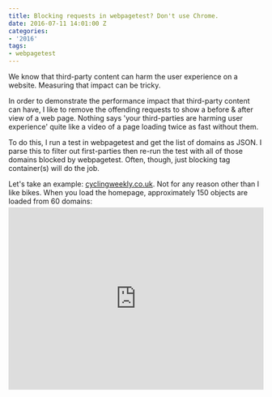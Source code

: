 ```yaml
---
title: Blocking requests in webpagetest? Don't use Chrome.
date: 2016-07-11 14:01:00 Z
categories:
- '2016'
tags:
- webpagetest
---
```


We know that third-party content can harm the user experience on a website. Measuring that impact can be tricky.

In order to demonstrate the performance impact that third-party content can have, I like to remove the offending requests to show a before & after view of a web page. Nothing says 'your third-parties are harming user experience' quite like a video of a page loading twice as fast without them.

To do this, I run a test in webpagetest and get the list of domains as JSON. I parse this to filter out first-parties then re-run the test with all of those domains blocked by webpagetest. Often, though, just blocking tag container(s) will do the job.

Let's take an example: [cyclingweekly.co.uk](http://www.cyclingweekly.co.uk/). Not for any reason other than I like bikes. When you load the homepage, approximately 150 objects are loaded from 60 domains:
<iframe seamless id="requestmap" style="background-color: transparent;border: 0px none transparent;padding: 0px;overflow: hidden;margin-top:-10px;" src="http://requestmap.webperf.tools/headless.php?id=160712_4N_b3f4e12bc1e1f5058c769a029ff52616" width="100%" height="360px"/>

Now to test the impact of this large number of third-parties lets block them and re-run the test. Here's the result:
![cyclingweekly_chrome_blocked.png](/uploads/cyclingweekly_chrome_blocked.png)

Kind of what I expected, the third-parties mean the page takes longer to finish. But I had secretly hoped that they were also affecting render performance - that the blocked version would render quicker.

To dig in a bit deeper I looked at the waterfall chart of the blocked version, and I noticed two things: the requests seemed to be sequential rather than parallel, and the CPU was pegged at 100% for most of the time. Curious.
![cyclingweekly_waterfall.png](/uploads/cyclingweekly_waterfall.png)

Whenever the CPU is pegged in a Chrome webpagetest result, here's a pro-tip: enable timeline capture. 
![cyclingweekly_devtoolscapture.png](/uploads/cyclingweekly_devtoolscapture.png)

This gives you a json file that you can drag into your local Chrome developer tools window:
![cyclingweekly_timelinelink.png](/uploads/cyclingweekly_timelinelink.png)

Loading this up in Chrome Canary lets you analyse the network waterfall in the timeline view, where I saw significant gaps in the processing timeline, and a strange grey request:
![cyclingweekly_timeline_gaps.png](/uploads/cyclingweekly_timeline_gaps.png)

The grey request was one which should have been blocked by webpagetest. It returned an empty 200 response
